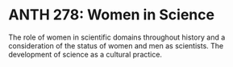 # ANTH 278: Women in Science

The role of women in scientific domains throughout history and a consideration of the status of women and men as scientists. The development of science as a cultural practice.